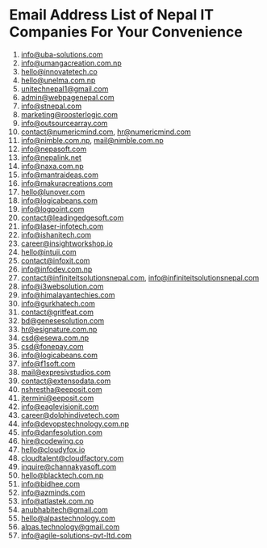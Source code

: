 # Email Address List of Nepal IT Companies For Your Convenience

1. info@uba-solutions.com
2. info@umangacreation.com.np
3. hello@innovatetech.co
4. hello@unelma.com.np
5. unitechnepal1@gmail.com
6. admin@webpagenepal.com
7. info@stnepal.com
8. marketing@roosterlogic.com
9. info@outsourcearray.com
10. contact@numericmind.com, hr@numericmind.com
11. info@nimble.com.np, mail@nimble.com.np
12. info@nepasoft.com
13. info@nepalink.net
14. info@naxa.com.np
15. info@mantraideas.com
16. info@makuracreations.com
17. hello@lunover.com
18. info@logicabeans.com
19. info@logpoint.com
20. contact@leadingedgesoft.com
21. info@laser-infotech.com
22. info@ishanitech.com
23. career@insightworkshop.io
24. hello@intuji.com
25. contact@infoxit.com
26. info@infodev.com.np
27. contact@infiniteitsolutionsnepal.com, info@infiniteitsolutionsnepal.com
28. info@i3websolution.com
29. info@himalayantechies.com
30. info@gurkhatech.com
31. contact@gritfeat.com
32. bd@genesesolution.com
33. hr@esignature.com.np
34. csd@esewa.com.np
35. csd@fonepay.com
36. info@logicabeans.com
37. info@f1soft.com
38. mail@expresivstudios.com
39. contact@extensodata.com
40. nshrestha@eeposit.com
41. jtermini@eeposit.com
42. info@eaglevisionit.com
43. career@dolphindivetech.com
44. info@devopstechnology.com.np
45. info@danfesolution.com
46. hire@codewing.co
47. hello@cloudyfox.io
48. cloudtalent@cloudfactory.com
49. inquire@channakyasoft.com
50. hello@blacktech.com.np
51. info@bidhee.com
52. info@azminds.com
53. info@atlastek.com.np
54. anubhabitech@gmail.com
55. hello@alpastechnology.com
56. alpas.technology@gmail.com
57. info@agile-solutions-pvt-ltd.com
